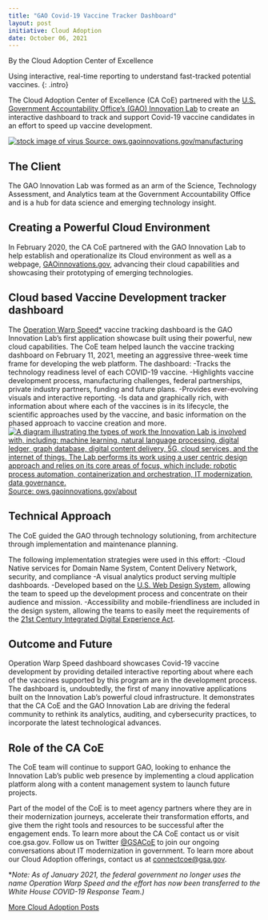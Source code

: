 ```yaml
---
title: "GAO Covid-19 Vaccine Tracker Dashboard"
layout: post
initiative: Cloud Adoption
date: October 06, 2021
---
```

By the Cloud Adoption Center of Excellence

Using interactive, real-time reporting to understand fast-tracked potential vaccines.
{: .intro}

The Cloud Adoption Center of Excellence (CA CoE) partnered with the <a href="https://gaoinnovations.gov/">U.S. Government Accountability Office’s (GAO) Innovation Lab</a> to create an interactive dashboard to track and support Covid-19 vaccine candidates in an effort to speed up vaccine development. 

<a href="{{site.baseurl}}/images/GAOVaccine1.png" target="_blank" rel="noopener noreferrer">
<img src="{{site.baseurl}}/images/GAOVaccine1.png" alt="stock image of virus">
Source: <a href="https://ows.gaoinnovations.gov/manufacturing">ows.gaoinnovations.gov/manufacturing</a>
  
 <h2>The Client</h2>
The GAO Innovation Lab was formed as an arm of the Science, Technology Assessment, and Analytics team at the Government Accountability Office and is a hub for data science and emerging technology insight.

<h2>Creating a Powerful Cloud Environment</h2>
In February 2020, the CA CoE partnered with the GAO Innovation Lab to help establish and operationalize its Cloud environment as well as a webpage, <a href="https://gaoinnovations.gov/">GAOinnovations.gov</a>, advancing their cloud capabilities and showcasing their prototyping of emerging technologies.

<h2>Cloud based Vaccine Development tracker dashboard</h2> 
The <a href="https://ows.gaoinnovations.gov/">Operation Warp Speed*</a> vaccine tracking dashboard is the GAO Innovation Lab’s first application showcase built using their powerful, new cloud capabilities. The CoE team helped launch the vaccine tracking dashboard on February 11, 2021, meeting an aggressive three-week time frame for developing the web platform. The dashboard:
-Tracks the technology readiness level of each COVID-19 vaccine.
-Highlights vaccine development process, manufacturing challenges, federal partnerships, private industry partners, funding and future plans.
-Provides ever-evolving visuals and interactive reporting. 
-Is data and graphically rich, with information about where each of the vaccines is in its lifecycle, the scientific approaches used by the vaccine, and basic information on the phased approach to vaccine creation and more.

<a href="{{site.baseurl}}/images/InnovationLabProcess.png" target="_blank" rel="noopener noreferrer">
<img src="{{site.baseurl}}/images/InnovationLabProcess.png" alt="A diagram illustrating the types of work the Innovation Lab is involved with, including: machine learning, natural language processing, digital ledger, graph database, digital content delivery, 5G, cloud services, and the internet of things. The Lab performs its work using a user centric design approach and relies on its core areas of focus, which include: robotic process automation, containerization and orchestration, IT modernization, data governance.">
Source: <a href="https://ows.gaoinnovations.gov/about">ows.gaoinnovations.gov/about</a>

<h2>Technical Approach</h2> 
The CoE guided the GAO through technology solutioning, from architecture through implementation and maintenance planning.

The following implementation strategies were used in this effort:
-Cloud Native services for Domain Name System, Content Delivery Network, security, and compliance
-A visual analytics product serving multiple dashboards.
-Developed based on the <a href="https://designsystem.digital.gov/">U.S. Web Design System</a>, allowing the team to speed up the development process and concentrate on their audience and mission.
-Accessibility and mobile-friendliness are included in the design system, allowing the teams to easily meet the requirements of the <a href="https://digital.gov/resources/21st-century-integrated-digital-experience-act/">21st Century Integrated Digital Experience Act</a>. 

<h2>Outcome and Future</h2> 
Operation Warp Speed dashboard showcases Covid-19 vaccine development by providing detailed interactive reporting about where each of the vaccines supported by this program are in the development process. The dashboard is, undoubtedly, the first of many innovative applications built on the Innovation Lab’s powerful cloud infrastructure.  It demonstrates that the CA CoE and the GAO Innovation Lab are driving the federal community to rethink its analytics, auditing, and cybersecurity practices, to incorporate the latest technological advances. 

<h2>Role of the CA CoE</h2>
The CoE team will continue to support GAO, looking to enhance the Innovation Lab’s public web presence by implementing a cloud application platform along with a content management system to launch future projects.

Part of the model of the CoE is to meet agency partners where they are in their modernization journeys, accelerate their transformation efforts, and give them the right tools and resources to be successful after the engagement ends. To learn more about the CA CoE contact us or visit coe.gsa.gov. Follow us on Twitter <a href="https://twitter.com/GSACoE">@GSACoE</a> to join our ongoing conversations about IT modernization in government. To learn more about our Cloud Adoption offerings, contact us at <a href="mailto:connectcoe@gsa.gov">connectcoe@gsa.gov</a>. 
  
**Note: As of January 2021, the federal government no longer uses the name Operation Warp Speed and the effort has now been transferred to the White House COVID-19 Response Team.)*


<a href="{{site.baseurl}}/coe/cloud-adoption.html#coe-updates" class="usa-button">More Cloud Adoption Posts</a>
